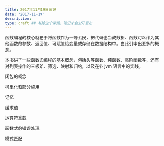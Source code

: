 ```yaml
---
title: 2017年11月19日杂记
date: '2017-11-19'
description:
type: draft ## 移除这个字段，笔记才会公开发布
---
```


函数编程的核心就在于将函数作为一等公民，把代码也当成数据、函数可以作为其他函数的参数、返回值、可赋值给变量或存储在数据结构中。由此引申出更多的概念。

本书讲了一些函数式编程的基本概念，包括头等函数、纯函数、高阶函数等，还有对列表操作的三板斧、筛选、映射和归约，以及在各 jvm 语言中的实践。


闭包的概念

柯里化和部分施用

记忆

缓求值

运算符重载

函数式的错误处理

模式匹配


